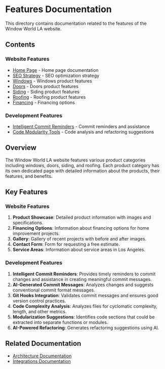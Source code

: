 # Features Documentation

This directory contains documentation related to the features of the Window World LA website.

## Contents

### Website Features

- [Home Page](./home-page.md) - Home page documentation
- [SEO Strategy](./seo-strategy.md) - SEO optimization strategy
- [Windows](./windows.md) - Windows product features
- [Doors](./doors.md) - Doors product features
- [Siding](./siding.md) - Siding product features
- [Roofing](./roofing.md) - Roofing product features
- [Financing](./financing.md) - Financing options

### Development Features

- [Intelligent Commit Reminders](./intelligent-commit-reminders.md) - Commit reminders and assistance
- [Code Modularity Tools](./code-modularity-tools.md) - Code analysis and refactoring suggestions

## Overview

The Window World LA website features various product categories including windows, doors, siding, and roofing. Each product category has its own dedicated page with detailed information about the products, their features, and benefits.

## Key Features

### Website Features

1. **Product Showcase**: Detailed product information with images and specifications.
2. **Financing Options**: Information about financing options for home improvement projects.
3. **Gallery**: Gallery of recent projects with before and after images.
4. **Contact Form**: Form for requesting a free estimate.
5. **Service Areas**: Information about service areas in Los Angeles.

### Development Features

1. **Intelligent Commit Reminders**: Provides timely reminders to commit changes and assistance in creating meaningful commit messages.
2. **AI-Generated Commit Messages**: Analyzes changes and suggests conventional commit format messages.
3. **Git Hooks Integration**: Validates commit messages and ensures good version control practices.
4. **Code Complexity Analysis**: Analyzes files for cyclomatic complexity, length, and other metrics.
5. **Modularization Suggestions**: Identifies code sections that could be extracted into separate functions or modules.
6. **AI-Powered Refactoring**: Generates refactoring suggestions using AI.

## Related Documentation

- [Architecture Documentation](../architecture/index.md)
- [Integrations Documentation](../integrations/index.md)
